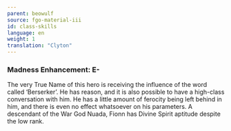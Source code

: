 ```yaml
---
parent: beowulf
source: fgo-material-iii
id: class-skills
language: en
weight: 1
translation: "Clyton"
---
```


### Madness Enhancement: E-

The very True Name of this hero is receiving the influence of the word called ‘Berserker’. He has reason, and it is also possible to have a high-class conversation with him. He has a little amount of ferocity being left behind in him, and there is even no effect whatsoever on his parameters.
A descendant of the War God Nuada, Fionn has Divine Spirit aptitude despite the low rank.

